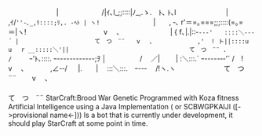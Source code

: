 　　　　　　　|　　　　　　 /|ｲ､l_;;::::|ﾉ_,.ゝ.　ﾄ､ ﾄ､l
　　　　　　　|　　　　 ,ｲ/`''‐､_,ﾘ::::;ﾘ,. -ﾍﾄ | ヽ! `
　　　　　　　|　　, ‐､ r'＝=｡===;;;::::(=｡=＝|ヽ!　　　　　　　　　　　 v　 、
　　　　　 　 |  { f､|.|::`ｰ--‐'　　::::＼--‐´ |　　　　　　　　　　　　　て　つ　¨¨　　v　 、
　　　　　　 ,'  ! ト||::::u  u　 r __:::::＼'||　　　　　　　　　　　　　　　　　　　　 て　つ　¨¨
.　　　　　 /　　　`ｰ'ﾄ､::::. ｰ------------;ｦ  │
　　　 　 /　 ／|　　 | :＼:::.` ｰ-----‐-'´  /　!　　　　　　　　 v　 、
　　　,∠-‐/ 　 |.　　|　 :::＼:::.　ｰ--‐　  /!ヽ.ヽ　　　　　　　て　つ　　¨¨　　 v　 、
　　　　　　　　　　　　　　　　　　　　　　　　　　　　　　　　　　　　　　　　　　て　つ　¨¨ 
StarCraft:Brood War Genetic Programmed with Koza fitness Artificial Intelligence using a Java Implementation 
( or  SCBWGPKAIJI  ([->provisional name<-]))
Is a bot that is currently under development, it should play StarCraft at some point in time.
